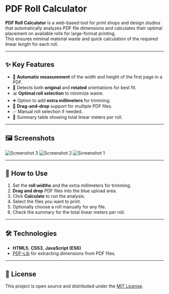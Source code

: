 # PDF Roll Calculator

**PDF Roll Calculator** is a web-based tool for print shops and design studios that automatically analyzes PDF file dimensions and calculates their optimal placement on available rolls for large-format printing.  
This ensures minimal material waste and quick calculation of the required linear length for each roll.

---

## ✨ Key Features
- 📏 **Automatic measurement** of the width and height of the first page in a PDF.
- 🔄 Detects both **original** and **rotated** orientations for best fit.
- 📊 **Optimal roll selection** to minimize waste.
- ➕ Option to add **extra millimeters** for trimming.
- 📂 **Drag-and-drop** support for multiple PDF files.
- ✅ Manual roll selection if needed.
- 📜 Summary table showing total linear meters per roll.

---

## 🖼 Screenshots

![Screenshot 3](https://github.com/user-attachments/assets/852d7e2a-5df4-4e20-a188-3f1ecfff9c2b)
![Screenshot 2](https://github.com/user-attachments/assets/11482be5-d1b4-4754-82e8-5d72069809b0)
![Screenshot 1](https://github.com/user-attachments/assets/78b36a4d-2514-4e8c-820b-5cc68858f2aa)

---

## 📖 How to Use
1. Set the **roll widths** and the extra millimeters for trimming.
2. **Drag and drop** PDF files into the blue upload area.
3. Click **Calculate** to run the analysis.
4. Select the files you want to print.
5. Optionally choose a roll manually for any file.
6. Check the summary for the total linear meters per roll.

---

## 🛠 Technologies
- **HTML5**, **CSS3**, **JavaScript (ES6)**  
- [PDF-Lib](https://pdf-lib.js.org/) for extracting dimensions from PDF files.

---

## 📜 License
This project is open source and distributed under the [MIT License](LICENSE).
